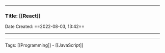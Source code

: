 --------

### Title: [[React]]
Date Created: ==2022-08-03, 13:42==

--------



--------
Tags: [[Programming]] - [[JavaScript]]
